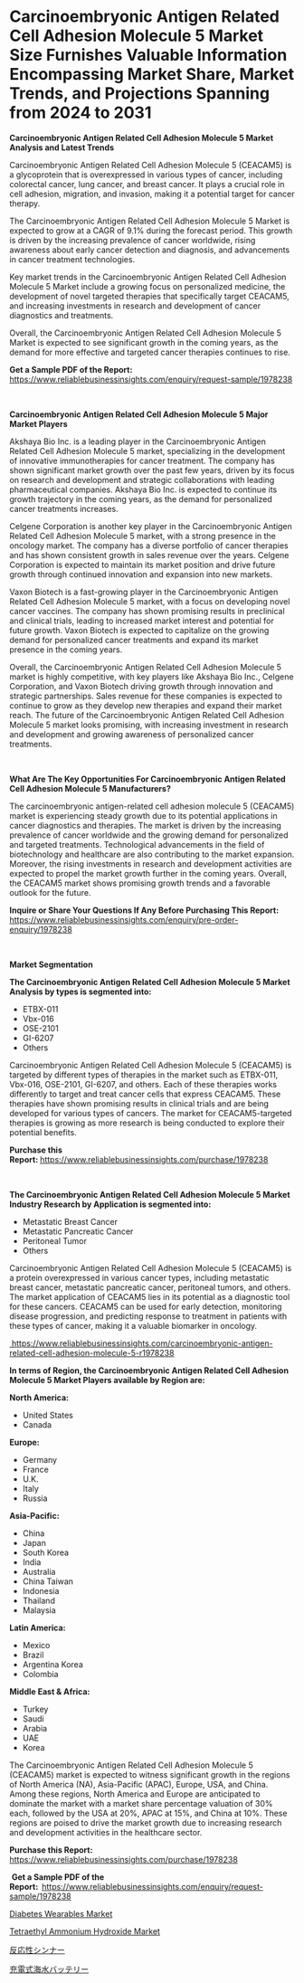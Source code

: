 <p><h1>Carcinoembryonic Antigen Related Cell Adhesion Molecule 5 Market Size Furnishes Valuable Information Encompassing Market Share, Market Trends, and Projections Spanning from 2024 to 2031</h1></p><p><strong>Carcinoembryonic Antigen Related Cell Adhesion Molecule 5 Market Analysis and Latest Trends</strong></p>
<p><p>Carcinoembryonic Antigen Related Cell Adhesion Molecule 5 (CEACAM5) is a glycoprotein that is overexpressed in various types of cancer, including colorectal cancer, lung cancer, and breast cancer. It plays a crucial role in cell adhesion, migration, and invasion, making it a potential target for cancer therapy.</p><p>The Carcinoembryonic Antigen Related Cell Adhesion Molecule 5 Market is expected to grow at a CAGR of 9.1% during the forecast period. This growth is driven by the increasing prevalence of cancer worldwide, rising awareness about early cancer detection and diagnosis, and advancements in cancer treatment technologies.</p><p>Key market trends in the Carcinoembryonic Antigen Related Cell Adhesion Molecule 5 Market include a growing focus on personalized medicine, the development of novel targeted therapies that specifically target CEACAM5, and increasing investments in research and development of cancer diagnostics and treatments.</p><p>Overall, the Carcinoembryonic Antigen Related Cell Adhesion Molecule 5 Market is expected to see significant growth in the coming years, as the demand for more effective and targeted cancer therapies continues to rise.</p></p>
<p><strong>Get a Sample PDF of the Report:&nbsp;</strong> <a href="https://www.reliablebusinessinsights.com/enquiry/request-sample/1978238">https://www.reliablebusinessinsights.com/enquiry/request-sample/1978238</a></p>
<p>&nbsp;</p>
<p><strong>Carcinoembryonic Antigen Related Cell Adhesion Molecule 5 Major Market Players</strong></p>
<p><p>Akshaya Bio Inc. is a leading player in the Carcinoembryonic Antigen Related Cell Adhesion Molecule 5 market, specializing in the development of innovative immunotherapies for cancer treatment. The company has shown significant market growth over the past few years, driven by its focus on research and development and strategic collaborations with leading pharmaceutical companies. Akshaya Bio Inc. is expected to continue its growth trajectory in the coming years, as the demand for personalized cancer treatments increases.</p><p>Celgene Corporation is another key player in the Carcinoembryonic Antigen Related Cell Adhesion Molecule 5 market, with a strong presence in the oncology market. The company has a diverse portfolio of cancer therapies and has shown consistent growth in sales revenue over the years. Celgene Corporation is expected to maintain its market position and drive future growth through continued innovation and expansion into new markets.</p><p>Vaxon Biotech is a fast-growing player in the Carcinoembryonic Antigen Related Cell Adhesion Molecule 5 market, with a focus on developing novel cancer vaccines. The company has shown promising results in preclinical and clinical trials, leading to increased market interest and potential for future growth. Vaxon Biotech is expected to capitalize on the growing demand for personalized cancer treatments and expand its market presence in the coming years.</p><p>Overall, the Carcinoembryonic Antigen Related Cell Adhesion Molecule 5 market is highly competitive, with key players like Akshaya Bio Inc., Celgene Corporation, and Vaxon Biotech driving growth through innovation and strategic partnerships. Sales revenue for these companies is expected to continue to grow as they develop new therapies and expand their market reach. The future of the Carcinoembryonic Antigen Related Cell Adhesion Molecule 5 market looks promising, with increasing investment in research and development and growing awareness of personalized cancer treatments.</p></p>
<p>&nbsp;</p>
<p><strong>What Are The Key Opportunities For Carcinoembryonic Antigen Related Cell Adhesion Molecule 5 Manufacturers?</strong></p>
<p><p>The carcinoembryonic antigen-related cell adhesion molecule 5 (CEACAM5) market is experiencing steady growth due to its potential applications in cancer diagnostics and therapies. The market is driven by the increasing prevalence of cancer worldwide and the growing demand for personalized and targeted treatments. Technological advancements in the field of biotechnology and healthcare are also contributing to the market expansion. Moreover, the rising investments in research and development activities are expected to propel the market growth further in the coming years. Overall, the CEACAM5 market shows promising growth trends and a favorable outlook for the future.</p></p>
<p><strong>Inquire or Share Your Questions If Any Before Purchasing This Report:</strong> <a href="https://www.reliablebusinessinsights.com/enquiry/pre-order-enquiry/1978238">https://www.reliablebusinessinsights.com/enquiry/pre-order-enquiry/1978238</a></p>
<p>&nbsp;</p>
<p><strong>Market Segmentation</strong></p>
<p><strong>The Carcinoembryonic Antigen Related Cell Adhesion Molecule 5 Market Analysis by types is segmented into:</strong></p>
<p><ul><li>ETBX-011</li><li>Vbx-016</li><li>OSE-2101</li><li>GI-6207</li><li>Others</li></ul></p>
<p><p>Carcinoembryonic Antigen Related Cell Adhesion Molecule 5 (CEACAM5) is targeted by different types of therapies in the market such as ETBX-011, Vbx-016, OSE-2101, GI-6207, and others. Each of these therapies works differently to target and treat cancer cells that express CEACAM5. These therapies have shown promising results in clinical trials and are being developed for various types of cancers. The market for CEACAM5-targeted therapies is growing as more research is being conducted to explore their potential benefits.</p></p>
<p><strong>Purchase this Report:&nbsp;</strong><a href="https://www.reliablebusinessinsights.com/purchase/1978238">https://www.reliablebusinessinsights.com/purchase/1978238</a></p>
<p>&nbsp;</p>
<p><strong>The Carcinoembryonic Antigen Related Cell Adhesion Molecule 5 Market Industry Research by Application is segmented into:</strong></p>
<p><ul><li>Metastatic Breast Cancer</li><li>Metastatic Pancreatic Cancer</li><li>Peritoneal Tumor</li><li>Others</li></ul></p>
<p><p>Carcinoembryonic Antigen Related Cell Adhesion Molecule 5 (CEACAM5) is a protein overexpressed in various cancer types, including metastatic breast cancer, metastatic pancreatic cancer, peritoneal tumors, and others. The market application of CEACAM5 lies in its potential as a diagnostic tool for these cancers. CEACAM5 can be used for early detection, monitoring disease progression, and predicting response to treatment in patients with these types of cancer, making it a valuable biomarker in oncology.</p></p>
<p><a href="https://www.reliablebusinessinsights.com/carcinoembryonic-antigen-related-cell-adhesion-molecule-5-r1978238">&nbsp;https://www.reliablebusinessinsights.com/carcinoembryonic-antigen-related-cell-adhesion-molecule-5-r1978238</a></p>
<p><strong>In terms of Region, the Carcinoembryonic Antigen Related Cell Adhesion Molecule 5 Market Players available by Region are:</strong></p>
<p>
    <p> <strong> North America: </strong>
        <ul>
            <li>United States</li>
            <li>Canada</li>
        </ul>
        </p> 
    <p> <strong> Europe: </strong>
        <ul>
            <li>Germany</li>
            <li>France</li>
            <li>U.K.</li>
            <li>Italy</li>
            <li>Russia</li>
        </ul>
        </p> 
    <p> <strong> Asia-Pacific: </strong>
        <ul>
            <li>China</li>
            <li>Japan</li>
            <li>South Korea</li>
            <li>India</li>
            <li>Australia</li>
            <li>China Taiwan</li>
            <li>Indonesia</li>
            <li>Thailand</li>
            <li>Malaysia</li>
        </ul>
        </p> 
    <p> <strong> Latin America: </strong>
        <ul>
            <li>Mexico</li>
            <li>Brazil</li>
            <li>Argentina Korea</li>
            <li>Colombia</li>
        </ul>
        </p> 
    <p> <strong> Middle East & Africa: </strong>
        <ul>
            <li>Turkey</li>
            <li>Saudi</li>
            <li>Arabia</li>
            <li>UAE</li>
            <li>Korea</li>
        </ul>
    </p>
    </p>
<p><p>The Carcinoembryonic Antigen Related Cell Adhesion Molecule 5 (CEACAM5) market is expected to witness significant growth in the regions of North America (NA), Asia-Pacific (APAC), Europe, USA, and China. Among these regions, North America and Europe are anticipated to dominate the market with a market share percentage valuation of 30% each, followed by the USA at 20%, APAC at 15%, and China at 10%. These regions are poised to drive the market growth due to increasing research and development activities in the healthcare sector.</p></p>
<p><strong>Purchase this Report: </strong><a href="https://www.reliablebusinessinsights.com/purchase/1978238">https://www.reliablebusinessinsights.com/purchase/1978238</a></p>
<p>&nbsp;<strong>Get a Sample PDF of the Report:&nbsp;&nbsp;</strong><a href="https://www.reliablebusinessinsights.com/enquiry/request-sample/1978238">https://www.reliablebusinessinsights.com/enquiry/request-sample/1978238</a></p>
<p><strong></strong></p>
<p><p><a href="https://github.com/redneck06/Market-Research-Report-List-4/blob/main/diabetes-wearables-market.md">Diabetes Wearables Market</a></p><p><a href="https://github.com/nicoletavirag/Market-Research-Report-List-4/blob/main/tetraethyl-ammonium-hydroxide-market.md">Tetraethyl Ammonium Hydroxide Market</a></p><p><a href="https://github.com/DayanaRunolfsdottir/Market-Research-Report-List-1/blob/main/2684939178506.md">反応性シンナー</a></p><p><a href="https://github.com/VinceMarvin1/Market-Research-Report-List-2/blob/main/9260226178505.md">充電式海水バッテリー</a></p></p>
